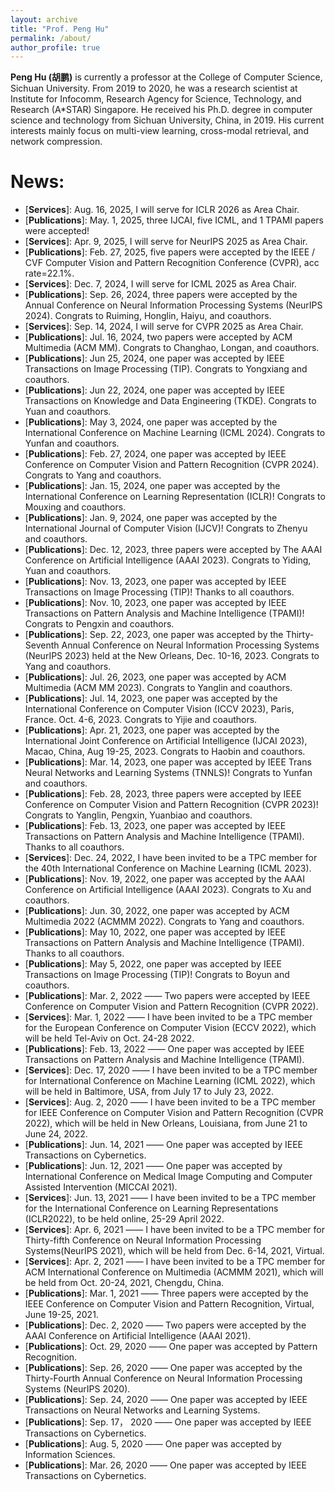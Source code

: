 ```yaml
---
layout: archive
title: "Prof. Peng Hu"
permalink: /about/
author_profile: true
---
```


**Peng Hu (胡鹏)** is currently a professor at the College of Computer Science, Sichuan University. From 2019 to 2020, he was a research scientist at Institute for Infocomm, Research Agency for Science, Technology, and Research (A*STAR) Singapore. He received his Ph.D. degree in computer science and technology from Sichuan University, China, in 2019. His current interests mainly focus on multi-view learning, cross-modal retrieval, and network compression.

News:
======
- \[**Services**\]: Aug. 16, 2025, I will serve for ICLR 2026 as Area Chair.
- \[**Publications**\]: May. 1, 2025, three IJCAI, five ICML, and 1 TPAMI papers were accepted!
- \[**Services**\]: Apr. 9, 2025, I will serve for NeurIPS 2025 as Area Chair.
- \[**Publications**\]: Feb. 27, 2025, five papers were accepted by the IEEE / CVF Computer Vision and Pattern Recognition Conference (CVPR), acc rate=22.1%.
- \[**Services**\]: Dec. 7, 2024, I will serve for ICML 2025 as Area Chair.
- \[**Publications**\]: Sep. 26, 2024, three papers were accepted by the Annual Conference on Neural Information Processing Systems (NeurIPS 2024). Congrats to Ruiming, Honglin, Haiyu, and coauthors.
- \[**Services**\]: Sep. 14, 2024, I will serve for CVPR 2025 as Area Chair.
- \[**Publications**\]: Jul. 16, 2024, two papers were accepted by ACM Multimedia (ACM MM). Congrats to Changhao, Longan, and coauthors.
- \[**Publications**\]: Jun 25, 2024, one paper was accepted by IEEE Transactions on Image Processing (TIP). Congrats to Yongxiang and coauthors.
- \[**Publications**\]: Jun 22, 2024, one paper was accepted by IEEE Transactions on Knowledge and Data Engineering (TKDE). Congrats to Yuan and coauthors.
- \[**Publications**\]: May 3, 2024, one paper was accepted by the International Conference on Machine Learning (ICML 2024). Congrats to Yunfan and coauthors.
- \[**Publications**\]: Feb. 27, 2024, one paper was accepted by IEEE Conference on Computer Vision and Pattern Recognition (CVPR 2024). Congrats to Yang and coauthors.
- \[**Publications**\]: Jan. 15, 2024, one paper was accepted by the International Conference on Learning Representation (ICLR)! Congrats to Mouxing and coauthors.
- \[**Publications**\]: Jan. 9, 2024, one paper was accepted by the International Journal of Computer Vision (IJCV)! Congrats to Zhenyu and coauthors.
- \[**Publications**\]: Dec. 12, 2023, three papers were accepted by The AAAI Conference on Artificial Intelligence (AAAI 2023). Congrats to Yiding, Yuan and coauthors.
- \[**Publications**\]: Nov. 13, 2023, one paper was accepted by IEEE Transactions on Image Processing (TIP)! Thanks to all coauthors.
- \[**Publications**\]: Nov. 10, 2023, one paper was accepted by IEEE Transactions on Pattern Analysis and Machine Intelligence (TPAMI)! Congrats to Pengxin and coauthors.
- \[**Publications**\]: Sep. 22, 2023, one paper was accepted by the Thirty-Seventh Annual Conference on Neural Information Processing Systems (NeurIPS 2023) held at the New Orleans, Dec. 10-16, 2023. Congrats to Yang and coauthors.
- \[**Publications**\]: Jul. 26, 2023, one paper was accepted by ACM Multimedia (ACM MM 2023). Congrats to Yanglin and coauthors.
- \[**Publications**\]: Jul. 14, 2023, one paper was accepted by the International Conference on Computer Vision (ICCV 2023), Paris, France. Oct. 4-6, 2023. Congrats to Yijie and coauthors.
- \[**Publications**\]: Apr. 21, 2023, one paper was accepted by the International Joint Conference on Artificial Intelligence (IJCAI 2023), Macao, China, Aug 19-25, 2023. Congrats to Haobin and coauthors.
- \[**Publications**\]: Mar. 14, 2023, one paper was accepted by IEEE Trans Neural Networks and Learning Systems (TNNLS)! Congrats to Yunfan and coauthors.
- \[**Publications**\]: Feb. 28, 2023, three papers were accepted by IEEE Conference on Computer Vision and Pattern Recognition (CVPR 2023)! Congrats to Yanglin, Pengxin, Yuanbiao and coauthors.
- \[**Publications**\]: Feb. 13, 2023, one paper was accepted by IEEE Transactions on Pattern Analysis and Machine Intelligence (TPAMI). Thanks to all coauthors. 
- \[**Services**\]: Dec. 24, 2022, I have been invited to be a TPC member for the 40th International Conference on Machine Learning (ICML 2023). 
- \[**Publications**\]: Nov. 19, 2022, one paper was accepted by the AAAI Conference on Artificial Intelligence (AAAI 2023). Congrats to Xu and coauthors.
- \[**Publications**\]: Jun. 30, 2022, one paper was accepted by ACM Multimedia 2022 (ACMMM 2022). Congrats to Yang and coauthors.
- \[**Publications**\]: May 10, 2022, one paper was accepted by IEEE Transactions on Pattern Analysis and Machine Intelligence (TPAMI). Thanks to all coauthors. 
- \[**Publications**\]: May 5, 2022, one paper was accepted by IEEE Transactions on Image Processing (TIP)! Congrats to Boyun and coauthors.
- \[**Publications**\]: Mar. 2, 2022 —— Two papers were accepted by IEEE Conference on Computer Vision and Pattern Recognition (CVPR 2022).
- \[**Services**\]: Mar. 1, 2022 —— I have been invited to be a TPC member for the European Conference on Computer Vision (ECCV 2022), which will be held Tel-Aviv on Oct. 24-28 2022. 
- \[**Publications**\]: Feb. 13, 2022 —— One paper was accepted by IEEE Transactions on Pattern Analysis and Machine Intelligence (TPAMI).
- \[**Services**\]: Dec. 17, 2020 —— I have been invited to be a TPC member for International Conference on Machine Learning (ICML 2022), which will be held in Baltimore, USA, from July 17 to July 23, 2022.
- \[**Services**\]: Aug. 2, 2020 —— I have been invited to be a TPC member for IEEE Conference on Computer Vision and Pattern Recognition (CVPR 2022), which will be held in New Orleans, Louisiana, from June 21 to June 24, 2022.
- \[**Publications**\]: Jun. 14, 2021 —— One paper was accepted by IEEE Transactions on Cybernetics.
- \[**Publications**\]: Jun. 12, 2021 —— One paper was accepted by International Conference on Medical Image Computing and Computer Assisted Intervention (MICCAI 2021).
- \[**Services**\]: Jun. 13, 2021 —— I have been invited to be a TPC member for the International Conference on Learning Representations (ICLR2022), to be held online, 25-29 April 2022.
- \[**Services**\]: Apr. 6, 2021 —— I have been invited to be a TPC member for Thirty-fifth Conference on Neural Information Processing Systems(NeurIPS 2021), which will be held from Dec. 6-14, 2021, Virtual. 
- \[**Services**\]: Apr. 2, 2021 —— I have been invited to be a TPC member for ACM International Conference on Multimedia (ACMMM 2021), which will be held from Oct. 20-24, 2021, Chengdu, China. 
- \[**Publications**\]: Mar. 1, 2021 —— Three papers were accepted by the IEEE Conference on Computer Vision and Pattern Recognition, Virtual, June 19-25, 2021.
- \[**Publications**\]: Dec. 2, 2020 —— Two papers were accepted by the AAAI Conference on Artificial Intelligence (AAAI 2021).
- \[**Publications**\]: Oct. 29, 2020 —— One paper was accepted by Pattern Recognition.
- \[**Publications**\]: Sep. 26, 2020 —— One paper was accepted by the Thirty-Fourth Annual Conference on Neural Information Processing Systems (NeurIPS 2020).
- \[**Publications**\]: Sep. 24, 2020 —— One paper was accepted by IEEE Transactions on Neural Networks and Learning Systems.
- \[**Publications**\]: Sep. 17， 2020 —— One paper was accepted by IEEE Transactions on Cybernetics.
- \[**Publications**\]: Aug. 5, 2020 —— One paper was accepted by Information Sciences.
- \[**Publications**\]: Mar. 26, 2020 —— One paper was accepted by IEEE Transactions on Cybernetics.
